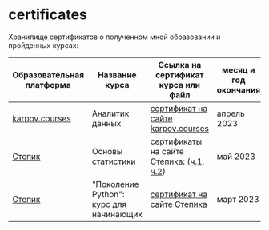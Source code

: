 # certificates
Хранилище сертификатов о полученном мной образовании и пройденных курсах:

| Образовательная платформа | Название курса | Ссылка на сертификат курса или файл | месяц и год окончания |
| -------- | -------- | -------- |  -------- |
| [karpov.courses](https://karpov.courses/analytics) | Аналитик данных | [сертификат на сайте karpov.courses](https://lab.karpov.courses/certificate/52ebbe4a-9852-497d-953d-14dcb98f9d66/) |  апрель 2023 |
| [Степик](https://stepik.org/course/76) | Основы статистики  | сертификаты на сайте Степика: ([ч.1](https://stepik.org/cert/2048070), [ч.2](https://stepik.org/cert/2059955))  |  май 2023 |
| [Степик](https://stepik.org/course/58852/info) | "Поколение Python": курс для начинающих | [сертификат на сайте Степика](https://stepik.org/cert/1978688) |  март 2023 |
